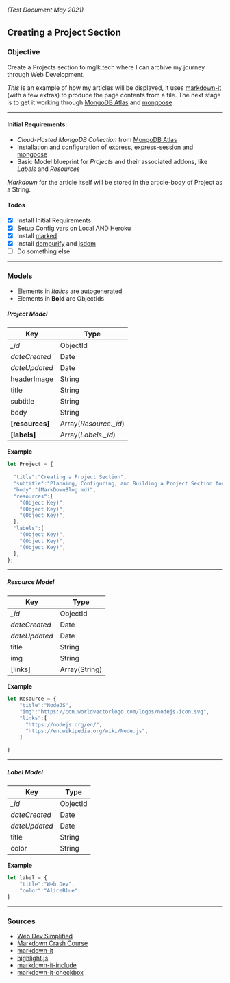 ###### *(Test Document May 2021)*
## **Creating a Project Section**
### Objective

Create a Projects section to mglk.tech where I can archive my journey through Web Development.

*This* is an example of how my articles will be displayed, it uses [markdown-it](https://www.npmjs.com/package/markdown-it ) (with a few extras) to produce the page contents from a file.
The next stage is to get it working through [MongoDB Atlas](https://www.mongodb.com/try ) and [mongoose](https://www.npmjs.com/package/mongoose )

---
#### Initial Requirements:
  
- *Cloud-Hosted MongoDB Collection* from [MongoDB Atlas](https://www.mongodb.com/try )
- Installation and configuration of [express](https://www.npmjs.com/package/express ), [express-session](https://www.npmjs.com/package/express-session ) and [mongoose](https://www.npmjs.com/package/mongoose )
- Basic Model blueprint for *Projects* and their associated addons, like *Labels* and *Resources*
  
*Markdown* for the article itself will be stored in the article-body of Project as a String.
  
  
#### Todos

- [x] Install Initial Requirements
- [x] Setup Config vars on Local AND Heroku
- [x] Install [marked](https://www.npmjs.com/package/marked )
- [x] Install [dompurify](https://www.npmjs.com/package/dompurify ) and [jsdom](https://www.npmjs.com/package/jsdom )
- [ ] Do something else

---
### Models
  
- Elements in *Italics* are autogenerated
- Elements in **Bold** are ObjectIds
  
##### **Project Model**
  
  |Key|Type|
  |-|-|
  |*_id*|ObjectId|
  |*dateCreated*|Date|
  |*dateUpdated*|Date|
  |headerImage|String|
  |title|String|
  |subtitle|String|
  |body|String|
  |**[resources]**|Array(*Resource._id*)|
  |**[labels]**|Array(*Labels._id*)|

**Example**
```javascript
let Project = {
  
  "title":"Creating a Project Section",
  "subtitle":"Planning, Configuring, and Building a Project Section for my website.",
  "body":"(MarkDownBlog.md)",
  "resources":[
    "(Object Key)",
    "(Object Key)",
    "(Object Key)",
  ],
  "labels":[
    "(Object Key)",
    "(Object Key)",
    "(Object Key)",
  ],
};
```

---  
##### **Resource Model**
  
  |Key|Type|
  |-|-|
  |*_id*|ObjectId|
  |*dateCreated*|Date|
  |*dateUpdated*|Date|
  |title|String|
  |img|String|
  |[links]|Array(String)|

**Example**
```javascript
let Resource = {
    "title":"NodeJS",
    "img":"https://cdn.worldvectorlogo.com/logos/nodejs-icon.svg",
    "links":[
      "https://nodejs.org/en/",
      "https://en.wikipedia.org/wiki/Node.js",
    ]
  
}
```
---
##### **Label Model**
  
  |Key|Type|
  |-|-|
  |*_id*|ObjectId|
  |*dateCreated*|Date|
  |*dateUpdated*|Date|
  |title|String|
  |color|String|
  
**Example**
```javascript
let label = {
    "title":"Web Dev",
    "color":"AliceBlue"
}
```
  
  
---
### Sources
  
- [Web Dev Simplified](https://youtu.be/1NrHkjlWVhM )
- [Markdown Crash Course](https://youtu.be/HUBNt18RFbo )
- [markdown-it](https://www.npmjs.com/package/markdown-it )
- [highlight.js](https://highlightjs.org/ )
- [markdown-it-include](https://www.npmjs.com/package/markdown-it-include)
- [markdown-it-checkbox](https://www.npmjs.com/package/markdown-it-checkbox)
  

  
  
